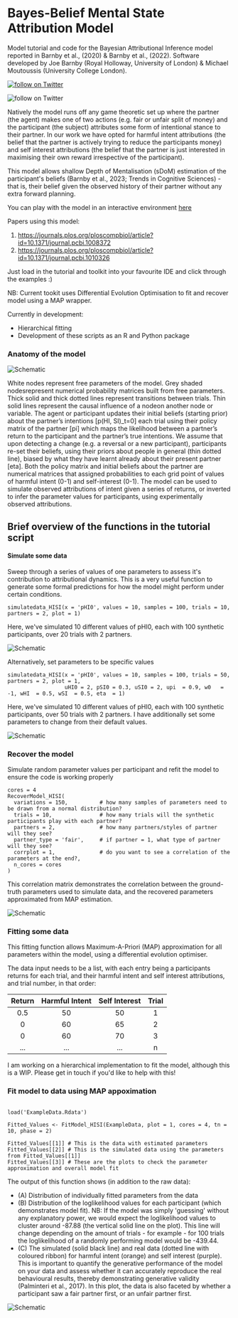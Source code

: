 # Bayes-Belief Mental State Attribution Model
Model tutorial and code for the Bayesian Attributional Inference model reported in Barnby et al., (2020) &amp; Barnby et al., (2022). Software developed by Joe Barnby (Royal Holloway, University of London) & Michael Moutoussis (University College London).
<p>
    <a href="https://twitter.com/intent/follow?screen_name=joebarnby">
        <img src="https://badgen.net/badge/icon/twitter?icon=twitter&label"
            alt="follow on Twitter"></a>
<p>
        <img src="https://badgen.net/badge/:Release/:V1.02/:red?icon=github"
            alt="follow on Twitter"></a>
</p>
Natively the model runs off any game theoretic set up where the partner (the agent) makes one of two actions (e.g. fair or unfair split of money) and the participant (the subject) attributes some form of intentional stance to their partner. In our work we have opted for harmful intent attributions (the belief that the partner is actively trying to reduce the participants money) and self interest attributions (the belief that the partner is just interested in maximising their own reward irrespective of the participant).

This model allows shallow Depth of Mentalisation (sDoM) estimation of the participant's beliefs (Barnby et al., 2023; Trends in Cognitive Sciences) - that is, their belief given the observed history of their partner without any extra forward planning. 

You can play with the model in an interactive environment [here](https://soccrlab.shinyapps.io/MentalStateInferenceModel/)

Papers using this model: 

1. https://journals.plos.org/ploscompbiol/article?id=10.1371/journal.pcbi.1008372
2. https://journals.plos.org/ploscompbiol/article?id=10.1371/journal.pcbi.1010326

Just load in the tutorial and toolkit into your favourite IDE and click through the examples :) 

NB: Current tookit uses Differential Evolution Optimisation to fit and recover model using a MAP wrapper.

Currently in development: 

  - Hierarchical fitting
  - Development of these scripts as an R and Python package

### Anatomy of the model

![Schematic](ExampleStills/ModelSchematic.png)

White nodes represent free parameters of the model. Grey shaded nodesrepresent numerical probability matrices built from free parameters. Thick solid and thick dotted lines represent transitions between trials. Thin solid lines represent the causal influence of a nodeon another node or variable. The agent or participant updates their initial beliefs (starting prior) about the partner’s intentions [p(HI, SI)_t=0] each trial using their policy matrix of the partner [pi] which maps the likelihood between a partner’s return to the participant and the partner’s true intentions. We assume that upon detecting a change (e.g. a reversal or a new participant), participants re-set their beliefs, using their priors about people in general (thin dotted line), biased by what they have learnt already about their present partner [eta]. Both the policy matrix and initial beliefs about the partner are numerical matrices that assigned probabilities to each grid point of values of harmful intent (0-1) and self-interest (0-1). The model can be used to simulate observed attributions of intent given a series of returns, or inverted to infer the parameter values for participants, using experimentally observed attributions.

## Brief overview of the functions in the tutorial script

#### Simulate some data

Sweep through a series of values of one parameters to assess it's contribution to attributional dynamics. This is a very useful function to generate some formal predictions for how the model might perform under certain conditions.

```{r}
simulatedata_HISI(x = 'pHI0', values = 10, samples = 100, trials = 10, partners = 2, plot = 1)
```

Here, we've simulated 10 different values of pHI0, each with 100 synthetic participants, over 20 trials with 2 partners.

![Schematic](ExampleStills/Simulation1.png)

Alternatively, set parameters to be specific values

```{r}
simulatedata_HISI(x = 'pHI0', values = 10, samples = 100, trials = 50, partners = 2, plot = 1,
                  uHI0 = 2, pSI0 = 0.3, uSI0 = 2, upi  = 0.9, w0   = -1, wHI  = 0.5, wSI  = 0.5, eta  = 1)
```
Here, we've simulated 10 different values of pHI0, each with 100 synthetic participants, over 50 trials with 2 partners. I have additionally set some parameters to change from their default values.

![Schematic](ExampleStills/Simulation2.png)

### Recover the model

Simulate random parameter values per participant and refit the model to ensure the code is working properly

```{r}
cores = 4
RecoverModel_HISI(
  variations = 150,          # how many samples of parameters need to be drawn from a normal distribution?
  trials = 10,               # how many trials will the synthetic participants play with each partner?
  partners = 2,              # how many partners/styles of partner will they see?
  partner_type = 'fair',     # if partner = 1, what type of partner will they see?
  corrplot = 1,              # do you want to see a correlation of the parameters at the end?,
  n_cores = cores
)
```

This correlation matrix demonstrates the correlation between the ground-truth parameters used to simulate data, and the recovered parameters approximated from MAP estimation.

![Schematic](ExampleStills/Recovery.png)

### Fitting some data

This fitting function allows Maximum-A-Priori (MAP) approximation for all parameters within the model, using a differential evolution optimiser.

The data input needs to be a list, with each entry being a participants
returns for each trial, and their harmful intent and self interest
attributions, and trial number, in that order:

| Return | Harmful Intent | Self Interest | Trial |
|:------:|:--------------:|:-------------:|:-----:|
| 0.5    | 50             | 50            | 1     |
| 0      | 60             | 65            | 2     |
| 0      | 60             | 70            | 3     |
| ...    | ...            | ...           | n     |

I am working on a hierarchical implementation to fit the model, although this is a WIP. 
Please get in touch if you'd like to help with this!

### Fit model to data using MAP appoximation

```{r}

load('ExampleData.Rdata')

Fitted_Values <- FitModel_HISI(ExampleData, plot = 1, cores = 4, tn = 10, phase = 2)

Fitted_Values[[1]] # This is the data with estimated parameters
Fitted_Values[[2]] # This is the simulated data using the parameters from Fitted_Values[[1]]
Fitted_Values[[3]] # These are the plots to check the parameter approximation and overall model fit

```

The output of this function shows (in addition to the raw data):
- (A) Distribution of individually fitted parameters from the data
- (B) Distribution of the loglikelihood values for each participant (which demonstrates model fit). NB: If the model was simply 'guessing' without any explanatory power, we would expect the loglikelihood values to cluster around -87.88 (the vertical solid line on the plot). This line will change depending on the amount of trials - for example - for 100 trials the loglikelihood of a randomly performing model would be -439.44.
- (C) The simulated (solid black line) and real data (dotted line with coloured ribbon) for harmful intent (orange) and self interest (purple). This is important to quantify the generative performance of the model on your data and assess whether it can accurately reproduce the real behavioural results, thereby demonstrating generative validity (Palminteri et al., 2017). In this plot, the data is also faceted by whether a participant saw a fair partner first, or an unfair partner first. 

![Schematic](ExampleStills/Fitting.png)
